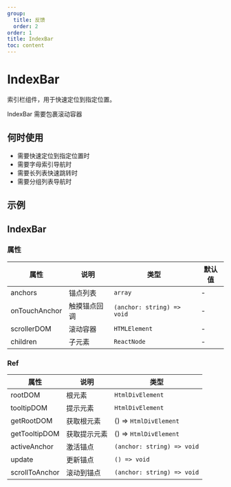 ```yaml
---
group:
  title: 反馈
  order: 2
order: 1
title: IndexBar
toc: content
---
```


# IndexBar

索引栏组件，用于快速定位到指定位置。

IndexBar 需要包裹滚动容器

## 何时使用

- 需要快速定位到指定位置时
- 需要字母索引导航时
- 需要长列表快速跳转时
- 需要分组列表导航时

## 示例

<code src="./demos/demo1.jsx"></code>

## IndexBar

### 属性

| 属性          | 说明         | 类型                       | 默认值 |
| ------------- | ------------ | -------------------------- | ------ |
| anchors       | 锚点列表     | `array`                    | -      |
| onTouchAnchor | 触摸锚点回调 | `(anchor: string) => void` | -      |
| scrollerDOM   | 滚动容器     | `HTMLElement`              | -      |
| children      | 子元素       | `ReactNode`                | -      |

### Ref

| 属性           | 说明         | 类型                       |
| -------------- | ------------ | -------------------------- |
| rootDOM        | 根元素       | `HtmlDivElement`           |
| tooltipDOM     | 提示元素     | `HtmlDivElement`           |
| getRootDOM     | 获取根元素   | () => `HtmlDivElement`     |
| getTooltipDOM  | 获取提示元素 | () => `HtmlDivElement`     |
| activeAnchor   | 激活锚点     | `(anchor: string) => void` |
| update         | 更新锚点     | `() => void`               |
| scrollToAnchor | 滚动到锚点   | `(anchor: string) => void` |
